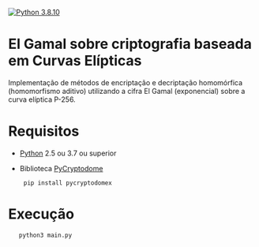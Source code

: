 [![Python 3.8.10](https://img.shields.io/badge/python-3.8.10-blue.svg)](https://www.python.org/downloads/release/python-3810/)

# El Gamal sobre criptografia baseada em Curvas Elípticas

 Implementação de métodos de encriptação e decriptação homomórfica (homomorfismo aditivo) utilizando a cifra El Gamal (exponencial) sobre a curva elíptica P-256.

 # Requisitos
 
- [Python](https://python.org) 2.5 ou 3.7 ou superior
 
- Biblioteca [PyCryptodome](https://pycryptodome.readthedocs.io/en/latest/src/introduction.html)
 
       pip install pycryptodomex
       
 # Execução
 
       python3 main.py  

